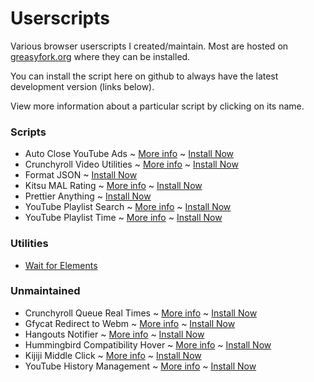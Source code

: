 # Userscripts

Various browser userscripts I created/maintain. Most are hosted on [greasyfork.org](greasyfork.org)
where they can be installed.

You can install the script here on github to always have the latest development version (links below).

View more information about a particular script by clicking on its name.

### Scripts

- Auto Close YouTube Ads ~ [More info](https://github.com/fuzetsu/userscripts/tree/master/auto-close-youtube-ads) ~ [Install Now](https://github.com/fuzetsu/userscripts/raw/master/auto-close-youtube-ads/auto-close-youtube-ads.user.js)
- Crunchyroll Video Utilities ~ [More info](https://github.com/fuzetsu/userscripts/tree/master/crunchyroll-video-utilities) ~ [Install Now](https://github.com/fuzetsu/userscripts/raw/master/crunchyroll-video-utilities/crunchyroll-video-utilties.user.js)
- Format JSON ~ [Install Now](https://github.com/fuzetsu/userscripts/raw/master/format-json/format-json.user.js)
- Kitsu MAL Rating ~ [More info](https://github.com/fuzetsu/userscripts/tree/master/kitsu-mal-rating) ~ [Install Now](https://github.com/fuzetsu/userscripts/raw/master/kitsu-mal-rating/kitsu-mal-rating.user.js)
- Prettier Anything ~ [Install Now](https://github.com/fuzetsu/userscripts/raw/master/prettier-anything/prettier-anything.user.js)
- YouTube Playlist Search ~ [More info](https://github.com/fuzetsu/userscripts/tree/master/youtube-playlist-search) ~ [Install Now](https://github.com/fuzetsu/userscripts/raw/master/youtube-playlist-search/youtube-playlist-search.user.js)
- YouTube Playlist Time ~ [More info](https://github.com/fuzetsu/userscripts/tree/master/youtube-playlist-time) ~ [Install Now](https://github.com/fuzetsu/userscripts/raw/master/youtube-playlist-time/youtube-playlist-time.user.js)

### Utilities

- [Wait for Elements](https://greasyfork.org/en/scripts/5679-wait-for-elements)

### Unmaintained

- Crunchyroll Queue Real Times ~ [More info](https://github.com/fuzetsu/userscripts/tree/master/crunchyroll-queue-times) ~ [Install Now](https://github.com/fuzetsu/userscripts/raw/master/crunchyroll-queue-times/crunchyroll-queue-times.user.js)
- Gfycat Redirect to Webm ~ [More info](https://github.com/fuzetsu/userscripts/tree/master/gfycat-redirect-to-webm) ~ [Install Now](https://github.com/fuzetsu/userscripts/raw/master/gfycat-redirect-to-webm/gfycat-redirect-to-webm.user.js)
- Hangouts Notifier ~ [More info](https://github.com/fuzetsu/userscripts/tree/master/hangouts-notifier) ~ [Install Now](https://github.com/fuzetsu/userscripts/raw/master/hangouts-notifier/hangouts-notifier.user.js)
- Hummingbird Compatibility Hover ~ [More info](https://github.com/fuzetsu/userscripts/tree/master/hummingbird-compatibility-hover) ~ [Install Now](https://github.com/fuzetsu/userscripts/raw/master/hummingbird-compatibility-hover/hummingbird-compatibility-hover.user.js)
- Kijiji Middle Click ~ [More info](https://github.com/fuzetsu/userscripts/tree/master/kijiji-middle-click) ~ [Install Now](https://github.com/fuzetsu/userscripts/raw/master/kijiji-middle-click/kijiji-middle-click.user.js)
- YouTube History Management ~ [More info](https://github.com/fuzetsu/userscripts/tree/master/youtube-history-management) ~ [Install Now](https://github.com/fuzetsu/userscripts/raw/master/youtube-history-management/youtube-history-management.user.js)
